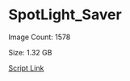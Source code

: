 # SpotLight_Saver

Image Count: 1578

Size: 1.32 GB

[Script Link](https://github.com/liuyal/Archive/blob/master/Python/Utilities/Miscellaneous/spotlight_saver.py)
